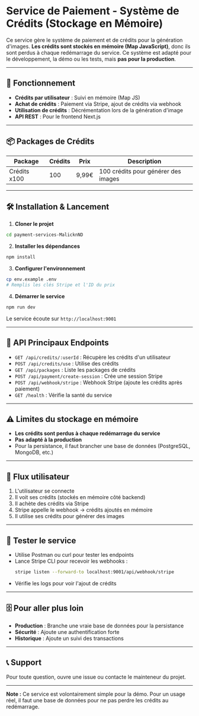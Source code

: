 # Service de Paiement - Système de Crédits (Stockage en Mémoire)

Ce service gère le système de paiement et de crédits pour la génération d'images. **Les crédits sont stockés en mémoire (Map JavaScript)**, donc ils sont perdus à chaque redémarrage du service. Ce système est adapté pour le développement, la démo ou les tests, mais **pas pour la production**.

---

## 🚀 Fonctionnement

- **Crédits par utilisateur** : Suivi en mémoire (Map JS)
- **Achat de crédits** : Paiement via Stripe, ajout de crédits via webhook
- **Utilisation de crédits** : Décrémentation lors de la génération d'image
- **API REST** : Pour le frontend Next.js

---

## 📦 Packages de Crédits

| Package        | Crédits | Prix   | Description                      |
|---------------|---------|--------|----------------------------------|
| Crédits x100  | 100     | 9,99€  | 100 crédits pour générer des images |

---

## 🛠️ Installation & Lancement

1. **Cloner le projet**
```bash
cd payment-services-MalicknND
```

2. **Installer les dépendances**
```bash
npm install
```

3. **Configurer l'environnement**
```bash
cp env.example .env
# Remplis les clés Stripe et l'ID du prix
```

4. **Démarrer le service**
```bash
npm run dev
```

Le service écoute sur `http://localhost:9001`

---

## 📡 API Principaux Endpoints

- `GET /api/credits/:userId` : Récupère les crédits d'un utilisateur
- `POST /api/credits/use` : Utilise des crédits
- `GET /api/packages` : Liste les packages de crédits
- `POST /api/payment/create-session` : Crée une session Stripe
- `POST /api/webhook/stripe` : Webhook Stripe (ajoute les crédits après paiement)
- `GET /health` : Vérifie la santé du service

---

## ⚠️ Limites du stockage en mémoire

- **Les crédits sont perdus à chaque redémarrage du service**
- **Pas adapté à la production**
- Pour la persistance, il faut brancher une base de données (PostgreSQL, MongoDB, etc.)

---

## 🔄 Flux utilisateur

1. L'utilisateur se connecte
2. Il voit ses crédits (stockés en mémoire côté backend)
3. Il achète des crédits via Stripe
4. Stripe appelle le webhook → crédits ajoutés en mémoire
5. Il utilise ses crédits pour générer des images

---

## 🧪 Tester le service

- Utilise Postman ou curl pour tester les endpoints
- Lance Stripe CLI pour recevoir les webhooks :
  ```bash
  stripe listen --forward-to localhost:9001/api/webhook/stripe
  ```
- Vérifie les logs pour voir l'ajout de crédits

---

## 🗄️ Pour aller plus loin

- **Production** : Branche une vraie base de données pour la persistance
- **Sécurité** : Ajoute une authentification forte
- **Historique** : Ajoute un suivi des transactions

---

## 📞 Support

Pour toute question, ouvre une issue ou contacte le mainteneur du projet.

---

**Note :** Ce service est volontairement simple pour la démo. Pour un usage réel, il faut une base de données pour ne pas perdre les crédits au redémarrage. 